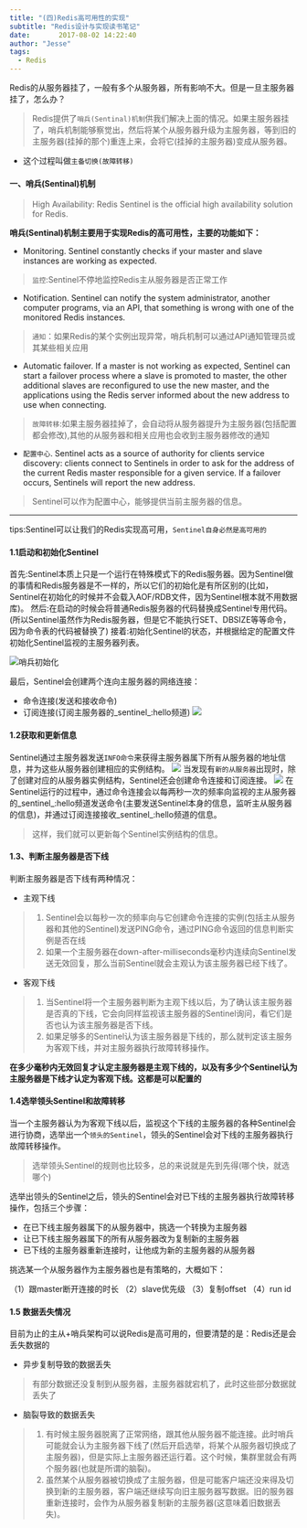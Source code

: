 ```yaml
---
title: "(四)Redis高可用性的实现"
subtitle: "Redis设计与实现读书笔记"
date:       2017-08-02 14:22:40
author: "Jesse"
tags:
  - Redis
---
```

Redis的从服务器挂了，一般有多个从服务器，所有影响不大。但是一旦主服务器挂了，怎么办？
>Redis提供了`哨兵(Sentinal)机制`供我们解决上面的情况。如果主服务器挂了，哨兵机制能够察觉出，然后将某个从服务器升级为主服务器，等到旧的主服务器(挂掉的那个)重连上来，会将它(挂掉的主服务器)变成从服务器。

* 这个过程叫做`主备切换(故障转移)`
#### 一、哨兵(Sentinal)机制
>High Availability: Redis Sentinel is the official high availability solution for Redis.

**哨兵(Sentinal)机制主要用于实现Redis的高可用性，主要的功能如下：**
* Monitoring. Sentinel constantly checks if your master and slave instances are working as expected.
>`监控`:Sentinel不停地监控Redis主从服务器是否正常工作

* Notification. Sentinel can notify the system administrator, another computer programs, via an API, that something is wrong with one of the monitored Redis instances.
>`通知`：如果Redis的某个实例出现异常，哨兵机制可以通过API通知管理员或其某些相关应用

* Automatic failover. If a master is not working as expected, Sentinel can start a failover process where a slave is promoted to master, the other additional slaves are reconfigured to use the new master, and the applications using the Redis server informed about the new address to use when connecting.

>`故障转移`:如果主服务器挂掉了，会自动将从服务器提升为主服务器(包括配置都会修改),其他的从服务器和相关应用也会收到主服务器修改的通知

* `配置中心`. Sentinel acts as a source of authority for clients service discovery: clients connect to Sentinels in order to ask for the address of the current Redis master responsible for a given service. If a failover occurs, Sentinels will report the new address.


>Sentinel可以作为配置中心，能够提供当前主服务器的信息。

---

tips:Sentinel可以让我们的Redis实现高可用，`Sentinel自身必然是高可用的`

#### 1.1启动和初始化Sentinel

首先:Sentinel本质上只是一个运行在特殊模式下的Redis服务器。因为Sentinel做的事情和Redis服务器是不一样的，所以它们的初始化是有所区别的(比如，Sentinel在初始化的时候并不会载入AOF/RDB文件，因为Sentinel根本就不用数据库)。
然后:在启动的时候会将普通Redis服务器的代码替换成Sentinel专用代码。(所以Sentinel虽然作为Redis服务器，但是它不能执行SET、DBSIZE等等命令，因为命令表的代码被替换了)
接着:初始化Sentinel的状态，并根据给定的配置文件初始化Sentinel监视的主服务器列表。

![哨兵初始化](http://wx1.sinaimg.cn/mw690/66c46543gy1fz50tuetfrj21080js0t1.jpg)

最后，Sentinel会创建两个连向主服务器的网络连接：
 * 命令连接(发送和接收命令)
 * 订阅连接(订阅主服务器的_sentinel_:hello频道)
 ![](http://wx1.sinaimg.cn/mw690/66c46543gy1fz50u53pbhj20st0kgdgt.jpg)

#### 1.2获取和更新信息

Sentinel通过主服务器发送`INFO命令`来获得主服务器属下所有从服务器的地址信息，并为这些从服务器创建相应的实例结构。
![](http://wx3.sinaimg.cn/mw690/66c46543gy1fz50tokxu8j20uw0i7aap.jpg)
当发现有`新的从服务器`出现时，除了创建对应的从服务器实例结构，Sentinel还会创建命令连接和订阅连接。
![](http://wx2.sinaimg.cn/mw690/66c46543gy1fz50u06uvlj20g50cu3z5.jpg)
在Sentinel运行的过程中，通过命令连接会以每两秒一次的频率向监视的主从服务器的_sentinel_:hello频道发送命令(主要发送Sentinel本身的信息，监听主从服务器的信息)，并通过订阅连接接收_sentinel_:hello频道的信息。
>这样，我们就可以更新每个Sentinel实例结构的信息。

#### 1.3、判断主服务器是否下线
判断主服务器是否下线有两种情况：
* 主观下线
>1. Sentinel会以每秒一次的频率向与它创建命令连接的实例(包括主从服务器和其他的Sentinel)发送PING命令，通过PING命令返回的信息判断实例是否在线
>2. 如果一个主服务器在down-after-milliseconds毫秒内连续向Sentinel发送无效回复，那么当前Sentinel就会主观认为该主服务器已经下线了。
* 客观下线
> 1. 当Sentinel将一个主服务器判断为主观下线以后，为了确认该主服务器是否真的下线，它会向同样监视该主服务器的Sentinel询问，看它们是否也认为该主服务器是否下线。
>2. 如果足够多的Sentinel认为该主服务器是下线的，那么就判定该主服务为客观下线，并对主服务器执行故障转移操作。

**在多少毫秒内无效回复才认定主服务器是主观下线的，以及有多少个Sentinel认为主服务器是下线才认定为客观下线。这都是可以配置的**

#### 1.4选举领头Sentinel和故障转移
当一个主服务器认为为客观下线以后，监视这个下线的主服务器的各种Sentinel会进行协商，选举出一个`领头的Sentinel`，领头的Sentinel会对下线的主服务器执行故障转移操作。
>选举领头Sentinel的规则也比较多，总的来说就是先到先得(哪个快，就选哪个)

选举出领头的Sentinel之后，领头的Sentinel会对已下线的主服务器执行故障转移操作，包括三个步骤：

* 在已下线主服务器属下的从服务器中，挑选一个转换为主服务器
* 让已下线主服务器属下的所有从服务器改为复制新的主服务器
* 已下线的主服务器重新连接时，让他成为新的主服务器的从服务器

挑选某一个从服务器作为主服务器也是有策略的，大概如下：

（1）跟master断开连接的时长
（2）slave优先级
（3）复制offset
（4）run id

#### 1.5 数据丢失情况
目前为止的主从+哨兵架构可以说Redis是高可用的，但要清楚的是：Redis还是会丢失数据的
* 异步复制导致的数据丢失
>有部分数据还没复制到从服务器，主服务器就宕机了，此时这些部分数据就丢失了

* 脑裂导致的数据丢失
 >1. 有时候主服务器脱离了正常网络，跟其他从服务器不能连接。此时哨兵可能就会认为主服务器下线了(然后开启选举，将某个从服务器切换成了主服务器)，但是实际上主服务器还运行着。这个时候，集群里就会有两个服务器(也就是所谓的脑裂)。
 >2. 虽然某个从服务器被切换成了主服务器，但是可能客户端还没来得及切换到新的主服务器，客户端还继续写向旧主服务器写数据。旧的服务器重新连接时，会作为从服务器复制新的主服务器(这意味着旧数据丢失)。